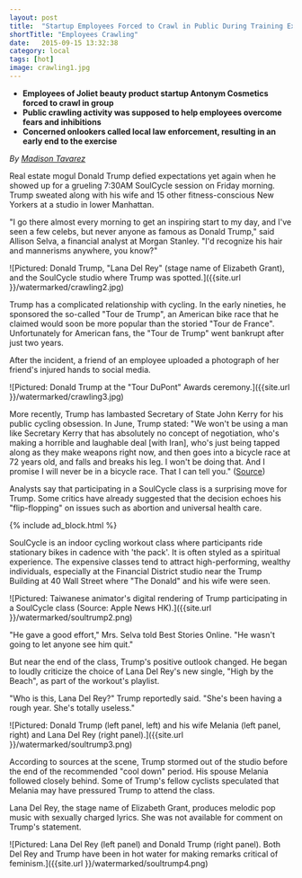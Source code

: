 ```yaml
---
layout: post
title:  "Startup Employees Forced to Crawl in Public During Training Exercise"
shortTitle: "Employees Crawling"
date:   2015-09-15 13:32:38
category: local
tags: [hot]
image: crawling1.jpg
---
```


- __Employees of Joliet beauty product startup Antonym Cosmetics forced to crawl in group__
- __Public crawling activity was supposed to help employees overcome fears and inhibitions__
- __Concerned onlookers called local law enforcement, resulting in an early end to the exercise__

*By [Madison Tavarez](https://www.facebook.com/profile.php?id=100010219808834)*

Real estate mogul Donald Trump defied expectations yet again when he showed up for a grueling 7:30AM SoulCycle session on Friday morning.  Trump sweated along with his wife and 15 other fitness-conscious New Yorkers at a studio in lower Manhattan.

"I go there almost every morning to get an inspiring start
to my day, and I've seen a few celebs, but never anyone as
famous as Donald Trump," said Allison Selva, a financial
analyst at Morgan Stanley.  "I'd recognize his hair and
mannerisms anywhere, you know?"

![Pictured: Donald Trump, "Lana Del Rey" (stage name of Elizabeth Grant), and the SoulCycle studio where Trump was spotted.]({{site.url }}/watermarked/crawling2.jpg)

Trump has a complicated relationship with cycling.  In the early nineties, he sponsored the so-called "Tour de Trump", an American bike race that he claimed would soon be more popular than the storied "Tour de France".  Unfortunately for American fans, the "Tour de Trump" went bankrupt after just two years.

After the incident, a friend of an employee uploaded a photograph of her friend's injured hands to social media.

![Pictured: Donald Trump at the "Tour DuPont" Awards ceremony.]({{site.url }}/watermarked/crawling3.jpg)


More recently, Trump has lambasted Secretary of State John Kerry for his public cycling obsession.  In June, Trump stated: "We won't be using a man like Secretary Kerry that has absolutely no concept of negotiation, who's making a horrible and laughable deal [with Iran], who's just being tapped along as they make weapons right now, and then goes into a bicycle race at 72 years old, and falls and breaks his leg.  I won't be doing that.  And I promise I will never be in a bicycle race.  That I can tell you."
([Source](http://www.businessinsider.com/donald-trump-criticizes-john-kerry-for-cycling-2015-6#ixzz3lIktO1dY))


Analysts say that participating in a SoulCycle class is a surprising move for Trump.  Some critics have already suggested that the decision echoes his "flip-flopping" on issues such as abortion and universal health care.  

{% include ad_block.html %}

SoulCycle is an indoor cycling workout class where participants ride stationary bikes in cadence with 'the pack'.  It is often styled as a spiritual experience.  The expensive classes tend to attract high-performing, wealthy individuals, especially at the Financial District studio near the Trump Building at 40 Wall Street where "The Donald" and his wife were seen. 

![Pictured: Taiwanese animator's digital rendering of Trump participating in a SoulCycle class (Source: Apple News HK).]({{site.url }}/watermarked/soultrump2.png)

"He gave a good effort," Mrs. Selva told Best Stories Online.  "He wasn't going to let anyone see him quit."

But near the end of the class, Trump's positive outlook changed.  He began to loudly criticize the choice of Lana Del Rey's new single, "High by the Beach", as part of the workout's playlist.

"Who is this, Lana Del Rey?"  Trump reportedly said.  "She's been having a rough year.  She's totally useless."

![Pictured: Donald Trump (left panel, left) and his wife Melania (left panel, right) and Lana Del Rey (right panel).]({{site.url }}/watermarked/soultrump3.png)

According to sources at the scene, Trump stormed out of the studio before the end of the recommended "cool down" period.   His spouse Melania followed closely behind.  Some of Trump's fellow cyclists speculated that Melania may have pressured Trump to attend the class.

Lana Del Rey, the stage name of Elizabeth Grant, produces melodic pop music with sexually charged lyrics.  She was not available for comment on Trump's statement. 

![Pictured: Lana Del Rey (left panel) and Donald Trump (right panel).  Both Del Rey and Trump have been in hot water for making remarks critical of feminism.]({{site.url }}/watermarked/soultrump4.png)
